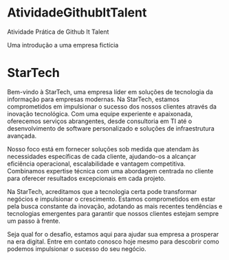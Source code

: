 # AtividadeGithubItTalent
Atividade Prática de Github It Talent

Uma introdução a uma empresa fictícia

# **StarTech**

Bem-vindo à StarTech, uma empresa líder em soluções de tecnologia da informação para empresas modernas. Na StarTech, estamos comprometidos em impulsionar o sucesso dos nossos clientes através da inovação tecnológica. Com uma equipe experiente e apaixonada, oferecemos serviços abrangentes, desde consultoria em TI até o desenvolvimento de software personalizado e soluções de infraestrutura avançada.

Nosso foco está em fornecer soluções sob medida que atendam às necessidades específicas de cada cliente, ajudando-os a alcançar eficiência operacional, escalabilidade e vantagem competitiva. Combinamos expertise técnica com uma abordagem centrada no cliente para oferecer resultados excepcionais em cada projeto.

Na StarTech, acreditamos que a tecnologia certa pode transformar negócios e impulsionar o crescimento. Estamos comprometidos em estar pela busca constante da inovação, adotando as mais recentes tendências e tecnologias emergentes para garantir que nossos clientes estejam sempre um passo à frente.

Seja qual for o desafio, estamos aqui para ajudar sua empresa a prosperar na era digital. Entre em contato conosco hoje mesmo para descobrir como podemos impulsionar o sucesso do seu negócio.
